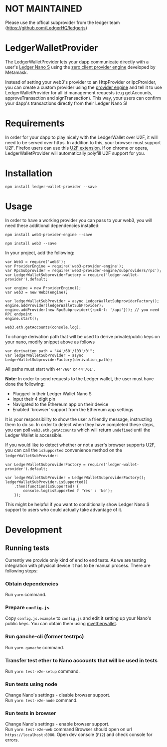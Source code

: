 # NOT MAINTAINED
Please use the offical subprovider from the ledger team (https://github.com/LedgerHQ/ledgerjs)

# LedgerWalletProvider

The LedgerWalletProvider lets your dapp communicate directly with a user's [Ledger Nano S](https://www.ledgerwallet.com/products/ledger-nano-s) using the [zero client provider engine](https://github.com/MetaMask/provider-engine) developed by Metamask.

Instead of setting your web3's provider to an HttpProvider or IpcProvider, you can create a custom provider using the [provider engine](https://github.com/MetaMask/provider-engine) and tell it to use LedgerWalletProvider for all id management requests (e.g getAccounts, approveTransaction and signTransaction). This way, your users can confirm your dapp's transactions directly from their Ledger Nano S!

# Requirements

In order for your dapp to play nicely with the LedgerWallet over U2F, it will need to be served over https. In addition to this, your browser must support U2F. Firefox users can use this [U2F extension](https://addons.mozilla.org/en-US/firefox/addon/u2f-support-add-on/). If on chrome or opera, LedgerWalletProvider will automatically polyfill U2F support for you.

# Installation

```
npm install ledger-wallet-provider --save
```

# Usage

In order to have a working provider you can pass to your web3, you will need these additional dependencies installed:

```
npm install web3-provider-engine --save
```
```
npm install web3 --save
```

In your project, add the following:

```
var Web3 = require('web3');
var ProviderEngine = require('web3-provider-engine');
var RpcSubprovider = require('web3-provider-engine/subproviders/rpc');
var LedgerWalletSubproviderFactory = require('ledger-wallet-provider').default;

var engine = new ProviderEngine();
var web3 = new Web3(engine);

var ledgerWalletSubProvider = async LedgerWalletSubproviderFactory();
engine.addProvider(ledgerWalletSubProvider);
engine.addProvider(new RpcSubprovider({rpcUrl: '/api'})); // you need RPC endpoint
engine.start();

web3.eth.getAccounts(console.log);
```

To change derivation path that will be used to derive private/public keys on your nano, modify snippet above as follows

```
var derivation_path = "44'/60'/103'/0'";
var ledgerWalletSubProvider = async LedgerWalletSubproviderFactory(derivation_path);
```

All paths must start with `44'/60'` or `44'/61'`.

**Note:** In order to send requests to the Ledger wallet, the user must have done the following:
- Plugged-in their Ledger Wallet Nano S
- Input their 4 digit pin
- Navigated to the Ethereum app on their device
- Enabled 'browser' support from the Ethereum app settings

It is your responsibility to show the user a friendly message, instructing them to do so. In order to detect when they have completed these steps, you can poll `web3.eth.getAccounts` which will return `undefined` until the Ledger Wallet is accessible.

If you would like to detect whether or not a user's browser supports U2F, you can call the `isSupported` convenience method on the `ledgerWalletSubProvider`:

```
var LedgerWalletSubproviderFactory = require('ledger-wallet-provider').default;

var ledgerWalletSubProvider = LedgerWalletSubproviderFactory();
ledgerWalletSubProvider.isSupported()
    .then(function(isSupported) {
        console.log(isSupported ? 'Yes' : 'No');
    });
```

This might be helpful if you want to conditionally show Ledger Nano S support to users who could actually take advantage of it.

# Development
## Running tests
Currently we provide only kind of end to end tests. As we are testing integration with physical device it has to be manual process.
There are following steps:
### Obtain dependencies
Run `yarn` command.
### Prepare `config.js`
Copy `config.js.example` to `config.js` and edit it setting up your Nano's public keys. You can obtain them using [myetherwallet](https://www.myetherwallet.com/).
### Run ganche-cli (former testrpc)
Run `yarn ganache` command.
### Transfer test ether to Nano accounts that will be used in tests
Run `yarn test-e2e-setup` command.
### Run tests using node
Change Nano's settings - disable browser support.  
Run `yarn test-e2e-node` command.
### Run tests in browser
Change Nano's settings - enable browser support.  
Run `yarn test-e2e-web` command
Browser should open on url `https://localhost:8080`. Open dev console (`F12`) and check console for errors.
